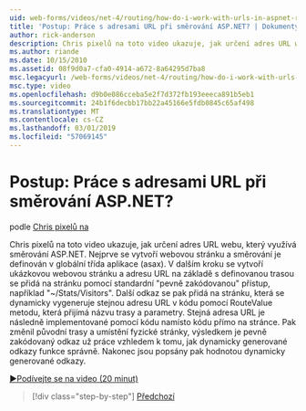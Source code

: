 ```yaml
---
uid: web-forms/videos/net-4/routing/how-do-i-work-with-urls-in-aspnet-routing
title: 'Postup: Práce s adresami URL při směrování ASP.NET? | Dokumenty Microsoft'
author: rick-anderson
description: Chris pixelů na toto video ukazuje, jak určení adres URL webu, který využívá směrování ASP.NET. Nejprve webová stránka je vytvořena a směrování je definována do hlavní knihy...
ms.author: riande
ms.date: 10/15/2010
ms.assetid: 08f9d0a7-cfa0-4914-a672-8a64295d7ba8
msc.legacyurl: /web-forms/videos/net-4/routing/how-do-i-work-with-urls-in-aspnet-routing
msc.type: video
ms.openlocfilehash: d9b0e086cceba5e2f7d372fb193eeeca891b5eb1
ms.sourcegitcommit: 24b1f6decbb17bb22a45166e5fdb0845c65af498
ms.translationtype: MT
ms.contentlocale: cs-CZ
ms.lasthandoff: 03/01/2019
ms.locfileid: "57069145"
---
```

<a name="how-do-i-work-with-urls-in-aspnet-routing"></a>Postup: Práce s adresami URL při směrování ASP.NET?
====================
podle [Chris pixelů na](https://twitter.com/chrispels)

Chris pixelů na toto video ukazuje, jak určení adres URL webu, který využívá směrování ASP.NET. Nejprve se vytvoří webovou stránku a směrování je definován v globální třída aplikace (asax). V dalším kroku se vytvoří ukázkovou webovou stránku a adresu URL na základě s definovanou trasou se přidá na stránku pomocí standardní "pevně zakódovanou" přístup, například "~/Stats/Visitors". Další odkaz se pak přidá na stránku, která se dynamicky vygeneruje stejnou adresu URL v kódu pomocí RouteValue metodu, která přijímá názvu trasy a parametry. Stejná adresa URL je následně implementované pomocí kódu namísto kódu přímo na stránce. Pak změnil původní trasy a umístění fyzické stránky, výsledkem je pevně zakódovaný odkaz už práce vzhledem k tomu, jak dynamicky generované odkazy funkce správně. Nakonec jsou popsány pak hodnotou dynamicky generované odkazy.

[&#9654;Podívejte se na video (20 minut)](https://channel9.msdn.com/Blogs/ASP-NET-Site-Videos/how-do-i-work-with-urls-in-aspnet-routing)

> [!div class="step-by-step"]
> [Předchozí](how-do-i-use-routing-with-aspnet-web-forms.md)
